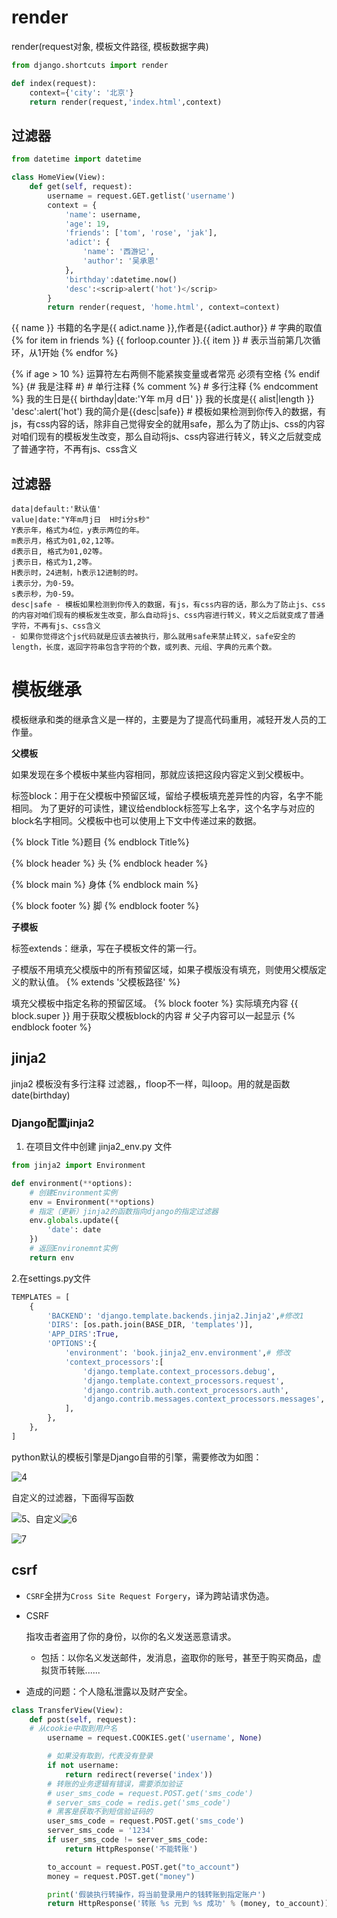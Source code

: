 # render

render(request对象, 模板文件路径, 模板数据字典)

```python
from django.shortcuts import render

def index(request):
    context={'city': '北京'}
    return render(request,'index.html',context)
```



## 过滤器

```python
from datetime import datetime

class HomeView(View):
    def get(self, request):
        username = request.GET.getlist('username')
        context = {
            'name': username,
            'age': 19,
            'friends': ['tom', 'rose', 'jak'],
            'adict': {
                'name': '西游记',
                'author': '吴承恩'
            },
            'birthday':datetime.now()
            'desc':<scrip>alert('hot')</scrip>
        }
        return render(request, 'home.html', context=context)

```

{{ name }}
书籍的名字是{{ adict.name }},作者是{{adict.author}}  # 字典的取值
{% for item in friends %}
{{ forloop.counter }}.{{ item }} # 表示当前第几次循环，从1开始
{% endfor  %}

{% if age > 10 %} 运算符左右两侧不能紧挨变量或者常亮 必须有空格
{% endif %}
{#  我是注释  #} # 单行注释
{% comment %}  # 多行注释
{% endcomment %}
我的生日是{{ birthday|date:'Y年 m月 d日' }}
我的长度是{{ alist|length }}
 'desc':<scrip>alert('hot')</scrip>
我的简介是{{desc|safe}} # 模板如果检测到你传入的数据，有js，有css内容的话，除非自己觉得安全的就用safe，那么为了防止js、css的内容对咱们现有的模板发生改变，那么自动将js、css内容进行转义，转义之后就变成了普通字符，不再有js、css含义

## 过滤器

```
data|default:'默认值'
value|date:"Y年m月j日  H时i分s秒"
Y表示年，格式为4位，y表示两位的年。
m表示月，格式为01,02,12等。
d表示日, 格式为01,02等。
j表示日，格式为1,2等。
H表示时，24进制，h表示12进制的时。
i表示分，为0-59。
s表示秒，为0-59。
desc|safe - 模板如果检测到你传入的数据，有js，有css内容的话，那么为了防止js、css的内容对咱们现有的模板发生改变，那么自动将js、css内容进行转义，转义之后就变成了普通字符，不再有js、css含义
- 如果你觉得这个js代码就是应该去被执行，那么就用safe来禁止转义，safe安全的
length，长度，返回字符串包含字符的个数，或列表、元组、字典的元素个数。
```

# 模板继承

模板继承和类的继承含义是一样的，主要是为了提高代码重用，减轻开发人员的工作量。

**父模板**

如果发现在多个模板中某些内容相同，那就应该把这段内容定义到父模板中。

标签block：用于在父模板中预留区域，留给子模板填充差异性的内容，名字不能相同。 为了更好的可读性，建议给endblock标签写上名字，这个名字与对应的block名字相同。父模板中也可以使用上下文中传递过来的数据。

{% block Title %}题目
{% endblock Title%}

{% block header %}
头
{% endblock header %}

{% block main %}
身体
{% endblock main %}

{% block footer %}
脚
{% endblock footer %}

**子模板**

标签extends：继承，写在子模板文件的第一行。

子模版不用填充父模版中的所有预留区域，如果子模版没有填充，则使用父模版定义的默认值。
{% extends '父模板路径' %}

填充父模板中指定名称的预留区域。
{% block footer %}
实际填充内容
{{ block.super }} 用于获取父模板block的内容  # 父子内容可以一起显示
{% endblock footer %}

## jinja2 

jinja2 模板没有多行注释
过滤器,，floop不一样，叫loop。用的就是函数 date(birthday)

### Django配置jinja2

1. 在项目文件中创建 jinja2_env.py 文件

```python
from jinja2 import Environment

def environment(**options):
	# 创建Environment实例
    env = Environment(**options)
    # 指定（更新）jinja2的函数指向django的指定过滤器
	env.globals.update({
        'date': date
    })
    # 返回Environemnt实例
    return env
```

2.在settings.py文件

```python
TEMPLATES = [
    {
        'BACKEND': 'django.template.backends.jinja2.Jinja2',#修改1
        'DIRS': [os.path.join(BASE_DIR, 'templates')],
        'APP_DIRS':True,
        'OPTIONS':{
            'environment': 'book.jinja2_env.environment',# 修改
            'context_processors':[
                'django.template.context_processors.debug',
                'django.template.context_processors.request',
                'django.contrib.auth.context_processors.auth',
                'django.contrib.messages.context_processors.messages',
            ],
        },
    },
]
```

python默认的模板引擎是Django自带的引擎，需要修改为如图：

![4](C:\Users\FY\Desktop\截图\cookie和session\4.png)

自定义的过滤器，下面得写函数

![5、自定义](C:\Users\FY\Desktop\截图\cookie和session\5、自定义.png)![6](C:\Users\FY\Desktop\截图\cookie和session\6.png)

![7](C:\Users\FY\Desktop\截图\cookie和session\7.png)

## csrf

- `CSRF`全拼为`Cross Site Request Forgery`，译为跨站请求伪造。

- CSRF

  指攻击者盗用了你的身份，以你的名义发送恶意请求。

  - 包括：以你名义发送邮件，发消息，盗取你的账号，甚至于购买商品，虚拟货币转账......

- 造成的问题：个人隐私泄露以及财产安全。



```python
class TransferView(View):
    def post(self, request):
	# 从cookie中取到用户名
		username = request.COOKIES.get('username', None)

        # 如果没有取到，代表没有登录
        if not username:
            return redirect(reverse('index'))
        # 转账的业务逻辑有错误，需要添加验证
        # user_sms_code = request.POST.get('sms_code')
        # server_sms_code = redis.get('sms_code')
        # 黑客是获取不到短信验证码的
        user_sms_code = request.POST.get('sms_code')
        server_sms_code = '1234'
        if user_sms_code != server_sms_code:
            return HttpResponse('不能转账')

        to_account = request.POST.get("to_account")
        money = request.POST.get("money")

        print('假装执行转操作，将当前登录用户的钱转账到指定账户')
        return HttpResponse('转账 %s 元到 %s 成功' % (money, to_account))
```